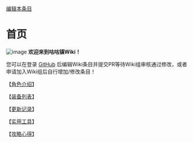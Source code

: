 [编辑本条目](https://github.com/GuguTown/Wiki/edit/main/README.md)
# 首页
![image](https://user-images.githubusercontent.com/35645329/194152677-a2209863-1458-4c49-9ed5-ab9590e318ce.png) **欢迎来到咕咕镇Wiki！**   

您可以在登录 [GitHub](https://github.com/GuguTown/Wiki) 后编辑Wiki条目并提交PR等待Wiki组审核通过修改，或者申请加入Wiki组后自行增加/修改条目！   

【[角色介绍](https://gugutown.github.io/Wiki/char/index.html)】   

【[装备列表](https://gugutown.github.io/Wiki/equip/index.html)】   

【[更新记录](https://gugutown.github.io/Wiki/changelog.html)】   

【[实用工具](https://gugutown.github.io/Wiki/tool.html)】   

【[攻略心得](https://gugutown.github.io/Wiki/article/index.html)】   
